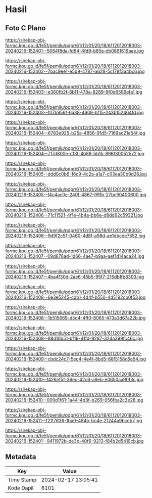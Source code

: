 # Hasil

## Foto C Plano

https://sirekap-obj-formc.kpu.go.id/fe5f/pemilu/pdpr/61/12/01/20/18/6112012018003-20240216-152401--5084f8da-fd64-4fd9-b85a-db0861619aee.jpg

https://sirekap-obj-formc.kpu.go.id/fe5f/pemilu/pdpr/61/12/01/20/18/6112012018003-20240216-152402--7bac9ee1-e5b9-4787-a628-5c178f3a4bc6.jpg

https://sirekap-obj-formc.kpu.go.id/fe5f/pemilu/pdpr/61/12/01/20/18/6112012018003-20240216-152403--e360fb2f-8b11-478a-8289-9f0d6599efa1.jpg

https://sirekap-obj-formc.kpu.go.id/fe5f/pemilu/pdpr/61/12/01/20/18/6112012018003-20240216-152403--f07b956f-6a38-4609-bf15-243b152464fd.jpg

https://sirekap-obj-formc.kpu.go.id/fe5f/pemilu/pdpr/61/12/01/20/18/6112012018003-20240216-152404--6783e925-b25a-4856-91d5-7169ad21e54f.jpg

https://sirekap-obj-formc.kpu.go.id/fe5f/pemilu/pdpr/61/12/01/20/18/6112012018003-20240216-152404--717d800e-c13f-4b88-bb1b-896f30052572.jpg

https://sirekap-obj-formc.kpu.go.id/fe5f/pemilu/pdpr/61/12/01/20/18/6112012018003-20240216-152405--ddd0c0b6-16c9-4c2a-a1a7-c03ea30b9d26.jpg

https://sirekap-obj-formc.kpu.go.id/fe5f/pemilu/pdpr/61/12/01/20/18/6112012018003-20240216-152405--f4c4ac0e-240f-4867-99fb-27bc90400600.jpg

https://sirekap-obj-formc.kpu.go.id/fe5f/pemilu/pdpr/61/12/01/20/18/6112012018003-20240216-152406--71c11521-4f1e-4b4a-bb6e-d8dd62c59321.jpg

https://sirekap-obj-formc.kpu.go.id/fe5f/pemilu/pdpr/61/12/01/20/18/6112012018003-20240216-152406--9d9f2c51-0460-4d8f-a98d-ae1dbcde7552.jpg

https://sirekap-obj-formc.kpu.go.id/fe5f/pemilu/pdpr/61/12/01/20/18/6112012018003-20240216-152407--09d876ad-1d66-4ae7-b9aa-aef1d14aca24.jpg

https://sirekap-obj-formc.kpu.go.id/fe5f/pemilu/pdpr/61/12/01/20/18/6112012018003-20240216-152407--4ba4f30d-2ae6-45b5-95f7-216dbffb8303.jpg

https://sirekap-obj-formc.kpu.go.id/fe5f/pemilu/pdpr/61/12/01/20/18/6112012018003-20240216-152408--6e3e5245-cdb1-4d4f-b550-4d5192cb0f53.jpg

https://sirekap-obj-formc.kpu.go.id/fe5f/pemilu/pdpr/61/12/01/20/18/6112012018003-20240216-152408--1b515669-d5d4-4ff0-8065-473a3d67a22b.jpg

https://sirekap-obj-formc.kpu.go.id/fe5f/pemilu/pdpr/61/12/01/20/18/6112012018003-20240216-152409--88d10b51-bf19-41fd-9287-324a399fc46c.jpg

https://sirekap-obj-formc.kpu.go.id/fe5f/pemilu/pdpr/61/12/01/20/18/6112012018003-20240216-152409--cbdc24c7-5ec4-4e4f-8bd5-88f5158d5e54.jpg

https://sirekap-obj-formc.kpu.go.id/fe5f/pemilu/pdpr/61/12/01/20/18/6112012018003-20240216-152410--f426ef5f-36ec-42c6-a9eb-e0650aa90f3c.jpg

https://sirekap-obj-formc.kpu.go.id/fe5f/pemilu/pdpr/61/12/01/20/18/6112012018003-20240216-152410--009d1f61-1a44-4d3f-b269-056fba2c3e28.jpg

https://sirekap-obj-formc.kpu.go.id/fe5f/pemilu/pdpr/61/12/01/20/18/6112012018003-20240216-152411--f21f7636-1ba0-484b-bc4e-21244a9bceb7.jpg

https://sirekap-obj-formc.kpu.go.id/fe5f/pemilu/pdpr/61/12/01/20/18/6112012018003-20240216-152401--9411972b-de3b-40f6-9213-f84b2d5419cb.jpg


## Metadata

| Key        | Value               |
| ---------- | ------------------- |
| Time Stamp | 2024-02-17 13:05:41 |
| Kode Dapil | 6101                |



